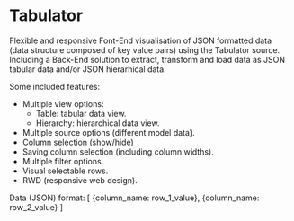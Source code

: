 # Tabulator
Flexible and responsive Font-End visualisation of JSON formatted data (data structure composed of key value pairs) using the Tabulator source.
Including a Back-End solution to extract, transform and load data as JSON tabular data and/or JSON hierarhical data.

Some included features:
 - Multiple view options:
   - Table: tabular data view.
   - Hierarchy: hierarchical data view.
 - Multiple source options (different model data).
 - Column selection (show/hide)
 - Saving column selection (including column widths).
 - Multiple filter options.
 - Visual selectable rows.
 - RWD (responsive web design).

Data (JSON) format:
 [
  {column_name: row_1_value},
  {column_name: row_2_value}
 ]
